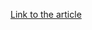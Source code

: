 [Link to the article](https://research.checkpoint.com/2025/large-scale-exploitation-of-legacy-driver/)
